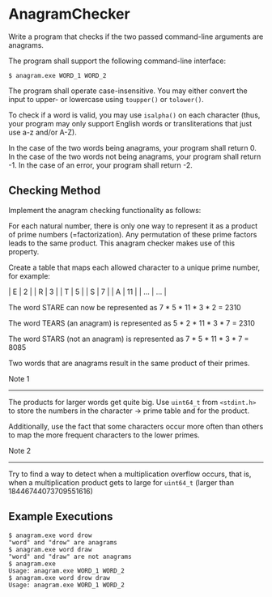 # AnagramChecker
Write a program that checks if the two passed command-line arguments are anagrams.

The program shall support the following command-line interface:

```shell
$ anagram.exe WORD_1 WORD_2
```

The program shall operate case-insensitive. You may either convert the input to upper- or lowercase using `toupper()` or `tolower()`.

To check if a word is valid, you may use `isalpha()` on each character (thus, your program may only support English words or transliterations that just use a-z and/or A-Z).

In the case of the two words being anagrams, your program shall return 0. In the case of the two words not being anagrams, your program shall return -1. In the case of an error, your program shall return -2.

## Checking Method
Implement the anagram checking functionality as follows:

For each natural number, there is only one way to represent it as a product of prime numbers (=factorization). Any permutation of these prime factors leads to the same product. This anagram checker makes use of this property.

Create a table that maps each allowed character to a unique prime number, for example:

| E | 2 |
| R | 3 |
| T | 5 |
| S | 7 |
| A | 11 |
| ... | ... |

The word STARE can now be represented as 7 * 5 * 11 * 3 * 2 = 2310

The word TEARS (an anagram) is represented as 5 * 2 * 11 * 3 * 7 = 2310

The word STARS (not an anagram) is represented as 7 * 5 * 11 * 3 * 7 = 8085

Two words that are anagrams result in the same product of their primes.

Note 1

---
The products for larger words get quite big. Use `uint64_t` from
`<stdint.h>` to store the numbers in the character → prime table
and for the product.

Additionally, use the fact that some characters occur more often than others to map the more frequent characters to the lower
primes.

Note 2

---
Try to find a way to detect when a multiplication overflow occurs,
that is, when a multiplication product gets to large for `uint64_t` (larger than 18446744073709551616)


## Example Executions

```shell
$ anagram.exe word drow
"word" and "drow" are anagrams
$ anagram.exe word draw
"word" and "draw" are not anagrams
$ anagram.exe
Usage: anagram.exe WORD_1 WORD_2
$ anagram.exe word drow draw
Usage: anagram.exe WORD_1 WORD_2
```
